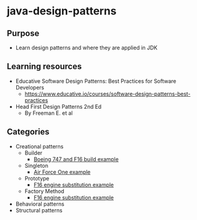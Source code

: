 # java-design-patterns

## Purpose

- Learn design patterns and where they are applied in JDK

## Learning resources

- Educative Software Design Patterns: Best Practices for Software Developers
  - https://www.educative.io/courses/software-design-patterns-best-practices
- Head First Design Patterns 2nd Ed
  - By Freeman E. et al 

## Categories

- Creational patterns
  - Builder
    - [Boeing 747 and F16 build example](src/main/java/creational/builder/BuilderPattern.java)
  - Singleton
    - [Air Force One example](src/main/java/creational/singleton/SingletonPattern.java)
  - Prototype
    - [F16 engine substitution example](src/main/java/creational/prototype/PrototypePattern.java)
  - Factory Method
    - [F16 engine substitution example](src/main/java/creational/factorymethod/FactoryMethodPattern.java)
- Behavioral patterns
- Structural patterns

